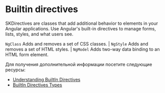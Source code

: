 # Builtin directives

SKDirectives are classes that add additional behavior to elements in your Angular applications. Use Angular's built-in directives to manage forms, lists, styles, and what users see.

`NgClass` Adds and removes a set of CSS classes. | `NgStyle` Adds and removes a set of HTML styles. | `NgModel` Adds two-way data binding to an HTML form element.

Для получения дополнительной информации посетите следующие ресурсы:

- [Understanding BuiltIn Directives](https://angular.io/guide/built-in-directives)
- [BuiltIn Directives Types](https://thinkster.io/tutorials/angular-2-directives)

